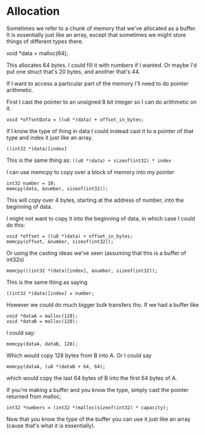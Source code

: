 # Allocation

Sometimes we refer to a chunk of memory that we've allocated as a buffer. It is essentially just like an array, except that sometimes we might store things of different types there. 

void *data = malloc(64);

This allocates 64 bytes. I could fill it with numbers if I wanted. Or maybe I'd put one struct that's 20 bytes, and another that's 44.

If I want to access a particular part of the memory I'll need to do pointer arithmetic. 

First I cast the pointer to an unsigned 8 bit integer so I can do arithmetic on it. 

~~~
void *offsetData = ((u8 *)data) + offset_in_bytes;
~~~



If I know the type of thing in data I could instead cast it to a pointer of that type and index it just like an array.

`((int32 *)data)[index]`

This is the same thing as: 
`((u8 *)data) + sizeof(int32) * index`

I can use memcpy to copy over a block of memory into my pointer

```
int32 number = 10;
memcpy(data, &number, sizeof(int32));
```

This will copy over 4 bytes, starting at the address of number, into the beginning of data.

I might not want to copy it into the beginning of data, in which case I could do this:

```
void *offset = ((u8 *)data) + offset_in_bytes;
memcpy(offset, &number, sizeof(int32));
```

Or using the casting ideas we've seen (assuming that this is a buffer of int32s)

```
memcpy(((int32 *)data)[index], &number, sizeof(int32));
```

This is the same thing as saying

```
((int32 *)data)[index] = number;
```

However we could do much bigger bulk transfers tho. If we had a buffer like

```
void *dataA = malloc(128);
void *dataB = malloc(128);
```

I could say:

```
memcpy(dataA, dataB, 128);
```

Which would copy 128 bytes from B into A. Or I could say

```
memcpy(dataA, (u8 *)dataB + 64, 64);
```

which would copy the last 64 bytes of B into the first 64 bytes of A.

If you're making a buffer and you know the type, simply cast the pointer returned from malloc;

```
int32 *numbers = (int32 *)malloc(sizeof(int32) * capacity);
```

Now that you know the type of the buffer you can use it just like an array (cause that's what it is essentially).